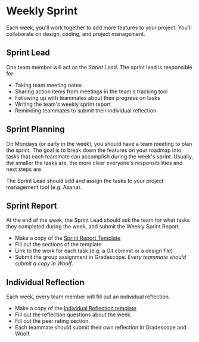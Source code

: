 # Weekly Sprint

Each week, you'll work together to add more features to your project. You'll collaborate on design, coding, and project management.

## Sprint Lead

One team member will act as the _Sprint Lead_. The sprint lead is responsible for:
- Taking team meeting notes
- Sharing action items from meetings in the team's tracking tool
- Following up with teammates about their progress on tasks
- Writing the team's weekly sprint report
- Reminding teammates to submit their individual reflection

## Sprint Planning

On Mondays (or early in the week), you should have a team meeting to plan the sprint. The goal is to break down the features on your roadmap into tasks that each teammate can accomplish during the week's sprint. Usually, the smaller the tasks are, the more clear everyone's responsibilities and next steps are.

The Sprint Lead should add and assign the tasks to your project management tool (e.g. Asana).

## Sprint Report

At the end of the week, the Sprint Lead should ask the team for what tasks they completed during the week, and submit the Weekly Sprint Report.

- Make a copy of the [Sprint Report Template]()
- Fill out the sections of the template
- Link to the work for each task (e.g. a Git commit or a design file)
- Submit the group assignment in Gradescope. _Every teammate should submit a copy in Woolf_.

## Individual Reflection

Each week, every team member will fill out an individual reflection.

- Make a copy of the [Individual Reflection template]()
- Fill out the reflection questions about the week.
- Fill out the peer rating section.
- Each teammate should submit their own reflection in Gradescope and Woolf.
